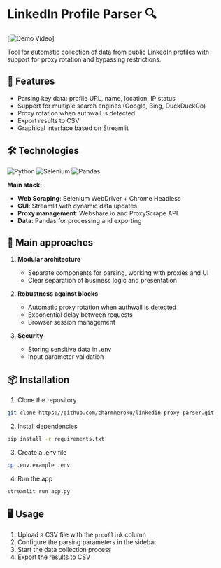 # LinkedIn Profile Parser 🔍

[![Demo Video](https://drive.google.com/file/d/1prPlvoq23gRaj2hiHwWTrQ3H9Pp7XNIz/view?usp=drive_link)]

Tool for automatic collection of data from public LinkedIn profiles with support for proxy rotation and bypassing restrictions.

## 🌟 Features
- Parsing key data: profile URL, name, location, IP status
- Support for multiple search engines (Google, Bing, DuckDuckGo)
- Proxy rotation when authwall is detected
- Export results to CSV
- Graphical interface based on Streamlit

## 🛠 Technologies
![Python](https://img.shields.io/badge/Python-3.11%2B-blue)
![Selenium](https://img.shields.io/badge/Selenium-4.10%2B-orange)
![Pandas](https://img.shields.io/badge/Pandas-2.0%2B-brightgreen)

**Main stack:**
- **Web Scraping**: Selenium WebDriver + Chrome Headless
- **GUI**: Streamlit with dynamic data updates
- **Proxy management**: Webshare.io and ProxyScrape API
- **Data**: Pandas for processing and exporting

## 🚀 Main approaches
1. **Modular architecture**
   - Separate components for parsing, working with proxies and UI
   - Clear separation of business logic and presentation

2. **Robustness against blocks**
   - Automatic proxy rotation when authwall is detected
   - Exponential delay between requests
   - Browser session management

3. **Security**
   - Storing sensitive data in .env
   - Input parameter validation

## 📦 Installation

1. Clone the repository

```bash
git clone https://github.com/charmheroku/linkedin-proxy-parser.git
```

2. Install dependencies

```bash
pip install -r requirements.txt
```

3. Create a .env file

```bash
cp .env.example .env
```

4. Run the app

```bash
streamlit run app.py
```
## 🖥 Usage
1. Upload a CSV file with the `prooflink` column
2. Configure the parsing parameters in the sidebar
3. Start the data collection process
4. Export the results to CSV
